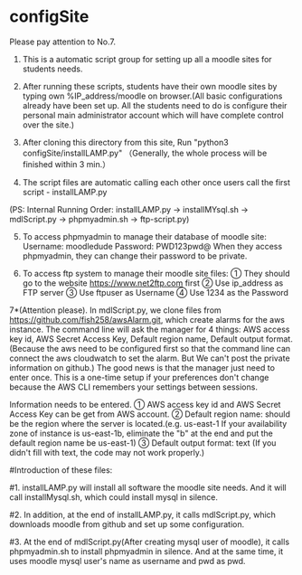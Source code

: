 # configSite
Please pay attention to No.7.
1. This is a automatic script group for setting up all a moodle sites for students needs. 

2. After running these scripts, students have their own moodle sites by typing own %IP_address/moodle on browser.(All basic configurations already have been set up. All the students need to do is configure their personal main administrator account which will have complete control over the site.)

3. After cloning this directory from this site, Run "python3 configSite/installLAMP.py" （Generally, the whole process will be finished within 3 min.）

4. The script files are automatic calling each other once users call the first script - installLAMP.py

(PS: Internal Running Order: installLAMP.py → installMYsql.sh → mdlScript.py → phpmyadmin.sh → ftp-script.py)


5. To access phpmyadmin to manage their database of moodle site:
Username: moodledude
Password: PWD123pwd@
When they access phpmyadmin, they can change their password to be private.

6. To access ftp system to manage their moodle site files:
① They should go to the website https://www.net2ftp.com first
② Use ip_address as FTP server
③ Use ftpuser as Username
④ Use 1234 as the Password 

7*(Attention please).
In mdlScript.py, we clone files from https://github.com/fish258/awsAlarm.git, which create alarms for the aws instance.
The command line will ask the manager for 4 things: AWS access key id, AWS Secret Access Key, Default region name, Default output format.(Because the aws need to be configured first so that the command line can connect the aws cloudwatch to set the alarm. But We can't post the private information on github.) The good news is that the manager just need to enter once. This is a one-time setup if your preferences don't change because the AWS CLI remembers your settings between sessions.

Information needs to be entered.
① AWS access key id and AWS Secret Access Key can be get from AWS account. 
② Default region name: should be the region where the server is located.(e.g. us-east-1 If your availability zone of instance is us-east-1b, eliminate the "b" at the end and put the default region name be us-east-1)
③ Default output format: text (If you didn't fill with text, the code may not work properly.) 

#Introduction of these files:

#1. installLAMP.py will install all software the moodle site needs. And it will call installMysql.sh, which could install mysql in silence.

#2. In addition, at the end of installLAMP.py, it calls mdlScript.py, which downloads moodle from github and set up some configuration.

#3. At the end of mdlScript.py(After creating mysql user of moodle), it calls phpmyadmin.sh to install phpmyadmin in silence. And at the same time, it uses moodle mysql user's name as username and pwd as pwd. 
 

